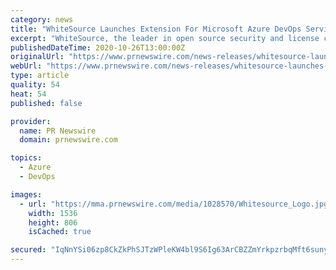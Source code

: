 ```yaml
---
category: news
title: "WhiteSource Launches Extension For Microsoft Azure DevOps Services"
excerpt: "WhiteSource, the leader in open source security and license compliance management software, announced today its new native integration"
publishedDateTime: 2020-10-26T13:00:00Z
originalUrl: "https://www.prnewswire.com/news-releases/whitesource-launches-extension-for-microsoft-azure-devops-services-301159459.html"
webUrl: "https://www.prnewswire.com/news-releases/whitesource-launches-extension-for-microsoft-azure-devops-services-301159459.html"
type: article
quality: 54
heat: 54
published: false

provider:
  name: PR Newswire
  domain: prnewswire.com

topics:
  - Azure
  - DevOps

images:
  - url: "https://mma.prnewswire.com/media/1028570/Whitesource_Logo.jpg?p=facebook"
    width: 1536
    height: 806
    isCached: true

secured: "IqNnYSi06zp8CkZkPhSJTzWPleKW4bl9S6Ig63ArCBZZmYrkpzrbqMft6suny1bj/M5jbpgqULaTHi5b/JBbSx9U5u8dO8lCS4Csfu66lCpxHBD6V9cdjxELZqzv7vtwZCFPaM2GTlFUiLiFCPyHo6EO8w2drdGxRSHKzUC7PGdqih52plgEhdXRbIPUWxqV66SoFCzvuluFzcm0XIaXsW009avyajkIwqCicLcLhpyFDTUQxy6cXRC1rfvi1sZ7se1kAWUjRD8YK4dwnV/JPWbZ79jMSrjUjYSd52PABfoIuOFhbOiNHSCm773/V+98iRUIttE5OVbXGphfeA9fWLHhu6E0fL1H0AUVmgI17NQ=;D0FECX8sBM9yAzF1H8glbg=="
---
```


